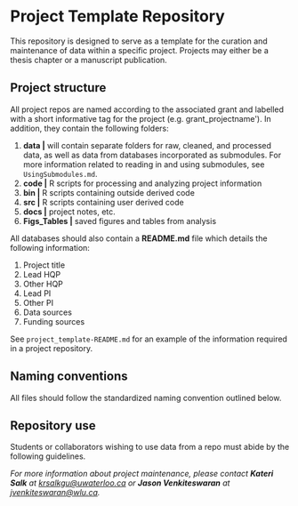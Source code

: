 # Project Template Repository
This repository is designed to serve as a template for the curation and maintenance of data within a specific project. Projects may either be a thesis chapter or a manuscript publication. 

## Project structure
All project repos are named according to the associated grant and labelled with a short informative tag for the project (e.g. grant_projectname'). In addition, they contain the following folders:

1. **data |** will contain separate folders for raw, cleaned, and processed data, as well as data from databases incorporated as submodules. For more information related to reading in and using submodules, see `UsingSubmodules.md`.
2. **code |** R scripts for processing and analyzing project information
3. **bin |** R scripts containing outside derived code
4. **src |** R scripts containing user derived code
5. **docs |** project notes, etc.
6. **Figs_Tables |** saved figures and tables from analysis

All databases should also contain a **README.md** file which details the following information:

1. Project title
2. Lead HQP
3. Other HQP
4. Lead PI
5. Other PI
6. Data sources
7. Funding sources

See `project_template-README.md` for an example of the information required in a project repository.

## Naming conventions
All files should follow the standardized naming convention outlined below.


## Repository use
Students or collaborators wishing to use data from a repo must abide by the following guidelines.

*For more information about project maintenance, please contact **Kateri Salk** at krsalkgu@uwaterloo.ca or **Jason Venkiteswaran** at jvenkiteswaran@wlu.ca.*

